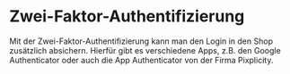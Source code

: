 # Zwei-Faktor-Authentifizierung 

Mit der Zwei-Faktor-Authentifizierung kann man den Login in den Shop zusätzlich absichern. Hierfür gibt es verschiedene Apps, z.B. den Google Authenticator oder auch die App Authenticator von der Firma Pixplicity.

  

  




